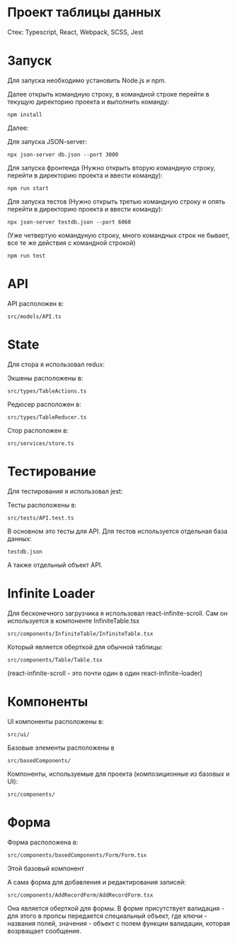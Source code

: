 # Проект таблицы данных

Стек:
Typescript, React, Webpack, SCSS, Jest

# Запуск

Для запуска необходимо установить Node.js и npm.

Далее открыть командную строку, в командной строке перейти в текущую директорию проекта и выполнить команду:

```npm install```

Далее:

Для запуска JSON-server:

```npx json-server db.json --port 3000```

Для запуска фронтенда (Нужно открыть вторую командную строку, перейти в директорию проекта и ввести команду):

```npm run start```

Для запуска тестов (Нужно открыть третью командную строку и опять перейти в директорию проекта и ввести команду):
 
```npx json-server testdb.json --port 6060```

(Уже четвертую командуную строку, много командных строк не бывает, все те же действия с командной строкой)

```npm run test```




# API

API расположен в:

```src/models/API.ts```


# State

Для стора я использовал redux:

Экшены расположены в:

```src/types/TableActions.ts```


Редюсер расположен в:

```src/types/TableReducer.ts```

Стор расположен в:

```src/services/store.ts```

# Тестирование

Для тестирования я использовал jest:

Тесты расположены в:

```src/tests/API.test.ts```

В основном это тесты для API.
Для тестов используется отдельная база данных:

```testdb.json```

А также отдельный объект API.

# Infinite Loader

Для бесконечного загрузчика я использовал react-infinite-scroll.
Сам он используется в компоненте InfiniteTable.tsx

```src/components/InfiniteTable/InfiniteTable.tsx```

Который является оберткой для обычной таблицы:

```src/components/Table/Table.tsx```

(react-infinite-scroll - это почти один в один react-infinite-loader)


# Компоненты

UI компоненты расположены в:

```src/ui/```

Базовые элементы расположены в 

```src/basedComponents/```

Компоненты, используемые для проекта (композиционные из базовых и UI):

```src/components/```

# Форма

Форма расположена в:

```src/components/basedComponents/Form/Form.tsx```

Этой базовый компонент

А сама форма для добавления и редактирования записей:

```src/components/AddRecordForm/AddRecordForm.tsx```

Она является оберткой для формы.
В форме присутствует валидация - для этого в пропсы передается специальный объект, где ключи - 
названия полей, значения - объект с полем функции валидации, которая возрващает сообщение.



